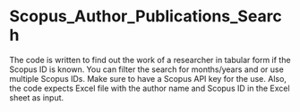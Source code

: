 # Scopus_Author_Publications_Search
The code is written to find out the work of a researcher in tabular form if the Scopus ID is known. You can filter the search for months/years and or use multiple Scopus IDs. Make sure to have a Scopus API key for the use. Also, the code expects Excel file with the author name and Scopus ID in the Excel sheet as input.
